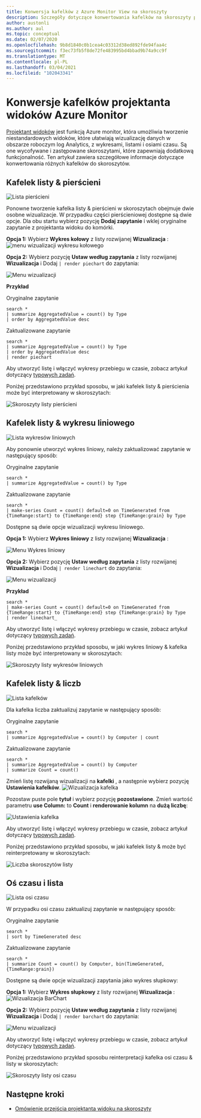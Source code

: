 ```yaml
---
title: Konwersja kafelków z Azure Monitor View na skoroszyty
description: Szczegóły dotyczące konwertowania kafelków na skoroszyty podczas przechodzenia z widoków w Azure Monitor.
author: austonli
ms.author: aul
ms.topic: conceptual
ms.date: 02/07/2020
ms.openlocfilehash: 9b8d1840c0b1cea4c03312d38ed892fde94faa4c
ms.sourcegitcommit: f3ec73fb5f8de72fe483995bd4bbad9b74a9cc9f
ms.translationtype: MT
ms.contentlocale: pl-PL
ms.lasthandoff: 03/04/2021
ms.locfileid: "102043341"
---
```

# <a name="azure-monitor-view-designer-tile-conversions"></a>Konwersje kafelków projektanta widoków Azure Monitor
[Projektant widoków](view-designer.md) jest funkcją Azure monitor, która umożliwia tworzenie niestandardowych widoków, które ułatwiają wizualizację danych w obszarze roboczym log Analytics, z wykresami, listami i osiami czasu. Są one wycofywane i zastępowane skoroszytami, które zapewniają dodatkową funkcjonalność. Ten artykuł zawiera szczegółowe informacje dotyczące konwertowania różnych kafelków do skoroszytów.

## <a name="donut--list-tile"></a>Kafelek listy & pierścieni

![Lista pierścieni](media/view-designer-conversion-tiles/donut-list.png)

Ponowne tworzenie kafelka listy & pierścieni w skoroszytach obejmuje dwie osobne wizualizacje. W przypadku części pierścieniowej dostępne są dwie opcje.
Dla obu startu wybierz pozycję **Dodaj zapytanie** i wklej oryginalne zapytanie z projektanta widoku do komórki.

**Opcja 1:** Wybierz **Wykres kołowy** z listy rozwijanej **Wizualizacja** : ![ menu wizualizacji wykresu kołowego](media/view-designer-conversion-tiles/pie-chart.png)

**Opcja 2:** Wybierz pozycję **Ustaw według zapytania** z listy rozwijanej **Wizualizacja** i Dodaj `| render piechart` do zapytania:

 ![Menu wizualizacji](media/view-designer-conversion-tiles/set-by-query.png)

**Przykład**

Oryginalne zapytanie
```KQL
search * 
| summarize AggregatedValue = count() by Type 
| order by AggregatedValue desc
```

Zaktualizowane zapytanie
```KQL
search * 
| summarize AggregatedValue = count() by Type 
| order by AggregatedValue desc 
| render piechart
```

Aby utworzyć listę i włączyć wykresy przebiegu w czasie, zobacz artykuł dotyczący [typowych zadań](view-designer-conversion-tasks.md).

Poniżej przedstawiono przykład sposobu, w jaki kafelek listy & pierścienia może być interpretowany w skoroszytach:

![Skoroszyty listy pierścieni](media/view-designer-conversion-tiles/donut-workbooks.png)

## <a name="line-chart--list-tile"></a>Kafelek listy & wykresu liniowego
![Lista wykresów liniowych](media/view-designer-conversion-tiles/line-list.png) 

Aby ponownie utworzyć wykres liniowy, należy zaktualizować zapytanie w następujący sposób:

Oryginalne zapytanie
```KQL
search * 
| summarize AggregatedValue = count() by Type
```

Zaktualizowane zapytanie
```KQL
search * 
| make-series Count = count() default=0 on TimeGenerated from {TimeRange:start} to {TimeRange:end} step {TimeRange:grain} by Type
```

Dostępne są dwie opcje wizualizacji wykresu liniowego.

**Opcja 1:** Wybierz **Wykres liniowy** z listy rozwijanej **Wizualizacja** :
 
 ![Menu Wykres liniowy](media/view-designer-conversion-tiles/line-visualization.png)

**Opcja 2:** Wybierz pozycję **Ustaw według zapytania** z listy rozwijanej **Wizualizacja** i Dodaj `| render linechart` do zapytania:

 ![Menu wizualizacji](media/view-designer-conversion-tiles/set-by-query.png)

**Przykład**

```KQL
search * 
| make-series Count = count() default=0 on TimeGenerated from {TimeRange:start} to {TimeRange:end} step {TimeRange:grain} by Type 
| render linechart_
```

Aby utworzyć listę i włączyć wykresy przebiegu w czasie, zobacz artykuł dotyczący [typowych zadań](view-designer-conversion-tasks.md).

Poniżej przedstawiono przykład sposobu, w jaki wykres liniowy & kafelka listy może być interpretowany w skoroszytach:

![Skoroszyty listy wykresów liniowych](media/view-designer-conversion-tiles/line-workbooks.png)

## <a name="number--list-tile"></a>Kafelek listy & liczb

 ![Lista kafelków](media/view-designer-conversion-tiles/tile-list-example.png)

Dla kafelka liczba zaktualizuj zapytanie w następujący sposób:

Oryginalne zapytanie
```KQL
search * 
| summarize AggregatedValue = count() by Computer | count
```

Zaktualizowane zapytanie
```KQL
search *
| summarize AggregatedValue = count() by Computer 
| summarize Count = count()
```

Zmień listę rozwijaną wizualizacji na **kafelki** , a następnie wybierz pozycję **Ustawienia kafelków**.
 ![Wizualizacja kafelka](media/view-designer-conversion-tiles/tile-visualization.png)

Pozostaw puste pole **tytuł** i wybierz pozycję **pozostawione**. Zmień wartość parametru **use Column:** to **Count** i **renderowanie kolumn** na **dużą liczbę**:

![Ustawienia kafelka](media/view-designer-conversion-tiles/tile-settings.png)

 
Aby utworzyć listę i włączyć wykresy przebiegu w czasie, zobacz artykuł dotyczący [typowych zadań](view-designer-conversion-tasks.md).

Poniżej przedstawiono przykład sposobu, w jaki kafelek listy & może być reinterpretowany w skoroszytach:

![Liczba skoroszytów listy](media/view-designer-conversion-tiles/number-workbooks.png)

## <a name="timeline--list"></a>Oś czasu i lista

 ![Lista osi czasu](media/view-designer-conversion-tiles/time-list.png)

W przypadku osi czasu zaktualizuj zapytanie w następujący sposób:

Oryginalne zapytanie
```KQL
search * 
| sort by TimeGenerated desc
```

Zaktualizowane zapytanie
```KQL
search * 
| summarize Count = count() by Computer, bin(TimeGenerated,{TimeRange:grain})
```

Dostępne są dwie opcje wizualizacji zapytania jako wykres słupkowy:

**Opcja 1:** Wybierz **Wykres słupkowy** z listy rozwijanej **Wizualizacja** : ![ Wizualizacja BarChart](media/view-designer-conversion-tiles/bar-visualization.png)
 
**Opcja 2:** Wybierz pozycję **Ustaw według zapytania** z listy rozwijanej **Wizualizacja** i Dodaj `| render barchart` do zapytania:

 ![Menu wizualizacji](media/view-designer-conversion-tiles/set-by-query.png)

 
Aby utworzyć listę i włączyć wykresy przebiegu w czasie, zobacz artykuł dotyczący [typowych zadań](view-designer-conversion-tasks.md).

Poniżej przedstawiono przykład sposobu reinterpretacji kafelka osi czasu & listy w skoroszytach:

![Skoroszyty listy osi czasu](media/view-designer-conversion-tiles/time-workbooks.png)

## <a name="next-steps"></a>Następne kroki

- [Omówienie przejścia projektanta widoku na skoroszyty](view-designer-conversion-overview.md)
